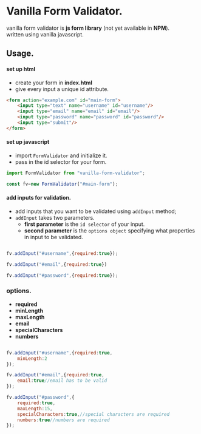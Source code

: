 # Vanilla Form Validator.

vanilla form validator is **js form library** (not yet available in **NPM**).<br/>
written using vanilla javascript.

## Usage.

#### set up html

 + create your form in **index.html** 
 + give every input a unique id attribute.

```html
<form action="example.com" id="main-form">
	<input type="text" name="username" id="username"/>
	<input type="email" name="email" id="email"/>
	<input type="password" name="password" id="password"/>
	<input type="submit"/>
</form>
```

#### set up javascript

 + import `FormValidator` and initialize it.
 + pass in the id selector for your form.

```js
import FormValidator from "vanilla-form-validator";

const fv=new FormValidator("#main-form");
```

#### add inputs for validation.

 + add inputs that you want to be validated using `addInput` method;
 + `addInput` takes two parameters.
 	- **first parameter** is the `id selector` of your input.
 	- **second parameter** is the `options object` specifying what properties in input to be validated.

```js

fv.addInput("#username",{required:true});

fv.addInput("#email",{required:true})

fv.addInput("#password",{required:true});

```

### options.

 + **required**
 + **minLength**
 + **maxLength**
 + **email**
 + **specialCharacters**
 + **numbers**

```js

fv.addInput("#username",{required:true,
	minLength:2
});

fv.addInput("#email",{required:true,
	email:true//email has to be valid
});

fv.addInput("#password",{
	required:true,
	maxLength:15,
	specialCharacters:true,//special characters are required
	numbers:true//numbers are required
});

```